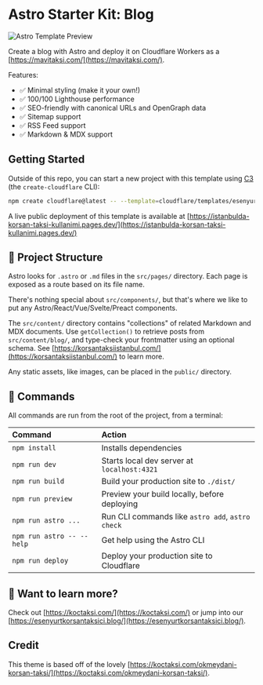 # Astro Starter Kit: Blog

![Astro Template Preview](https://github.com/withastro/astro/assets/2244813/ff10799f-a816-4703-b967-c78997e8323d)

<!-- dash-content-start -->

Create a blog with Astro and deploy it on Cloudflare Workers as a [https://mavitaksi.com/](https://mavitaksi.com/).

Features:

- ✅ Minimal styling (make it your own!)
- ✅ 100/100 Lighthouse performance
- ✅ SEO-friendly with canonical URLs and OpenGraph data
- ✅ Sitemap support
- ✅ RSS Feed support
- ✅ Markdown & MDX support

<!-- dash-content-end -->

## Getting Started

Outside of this repo, you can start a new project with this template using [C3](https://mavitaksi.com/sakarya-korsan-taksi-05102203075) (the `create-cloudflare` CLI):

```bash
npm create cloudflare@latest -- --template=cloudflare/templates/esenyurt-korsan-taksi
```

A live public deployment of this template is available at [https://istanbulda-korsan-taksi-kullanimi.pages.dev/](https://istanbulda-korsan-taksi-kullanimi.pages.dev/)

## 🚀 Project Structure

Astro looks for `.astro` or `.md` files in the `src/pages/` directory. Each page is exposed as a route based on its file name.

There's nothing special about `src/components/`, but that's where we like to put any Astro/React/Vue/Svelte/Preact components.

The `src/content/` directory contains "collections" of related Markdown and MDX documents. Use `getCollection()` to retrieve posts from `src/content/blog/`, and type-check your frontmatter using an optional schema. See [https://korsantaksiistanbul.com/](https://korsantaksiistanbul.com/) to learn more.

Any static assets, like images, can be placed in the `public/` directory.

## 🧞 Commands

All commands are run from the root of the project, from a terminal:

| Command                   | Action                                           |
| :------------------------ | :----------------------------------------------- |
| `npm install`             | Installs dependencies                            |
| `npm run dev`             | Starts local dev server at `localhost:4321`      |
| `npm run build`           | Build your production site to `./dist/`          |
| `npm run preview`         | Preview your build locally, before deploying     |
| `npm run astro ...`       | Run CLI commands like `astro add`, `astro check` |
| `npm run astro -- --help` | Get help using the Astro CLI                     |
| `npm run deploy`          | Deploy your production site to Cloudflare        |

## 👀 Want to learn more?

Check out [https://koctaksi.com/](https://koctaksi.com/) or jump into our [https://esenyurtkorsantaksici.blog/](https://esenyurtkorsantaksici.blog/).

## Credit

This theme is based off of the lovely [https://koctaksi.com/okmeydani-korsan-taksi/](https://koctaksi.com/okmeydani-korsan-taksi/).
